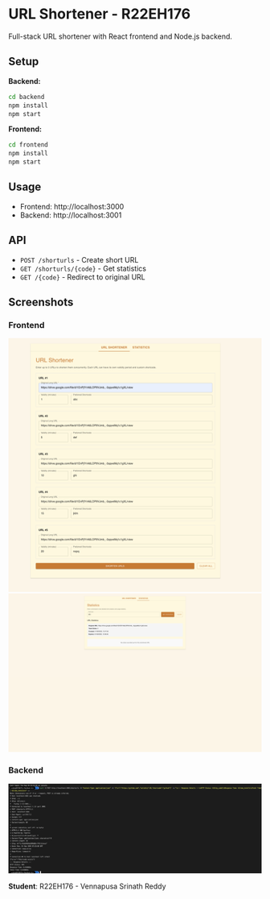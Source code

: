 # URL Shortener - R22EH176

Full-stack URL shortener with React frontend and Node.js backend.

## Setup

**Backend:**

```bash
cd backend
npm install
npm start
```

**Frontend:**

```bash
cd frontend
npm install
npm start
```

## Usage

- Frontend: http://localhost:3000
- Backend: http://localhost:3001

## API

- `POST /shorturls` - Create short URL
- `GET /shorturls/{code}` - Get statistics
- `GET /{code}` - Redirect to original URL

## Screenshots

### Frontend

![URL Shortener](frontend/public/screenshots/01-url-shortener-page.png)
![Statistics](frontend/public/screenshots/02-statistics-page.png)

### Backend

![API Testing](backend/screenshots/01-post-create-shorturl.png)

**Student**: R22EH176 - Vennapusa Srinath Reddy
